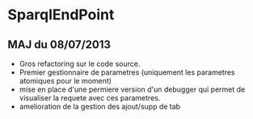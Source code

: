 SparqlEndPoint
==============

MAJ du 08/07/2013
-----------------

- Gros refactoring sur le code source.
- Premier gestionnaire de parametres (uniquement les parametres atomiques pour le moment)
- mise en place d'une permiere version d'un debugger qui permet de visualiser la requete avec ces parametres.
- amelioration de la gestion des ajout/supp de tab
